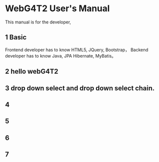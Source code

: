 # WebG4T2 User's Manual
This manual is for the developer,


## 1 Basic
Frontend developer has to know HTML5, JQuery, Bootstrap，
Backend developer has to know Java, JPA Hibernate, MyBatis。 

## 2 hello webG4T2

## 3 drop down select and drop down select chain. 

## 4 

## 5

## 6

## 7

